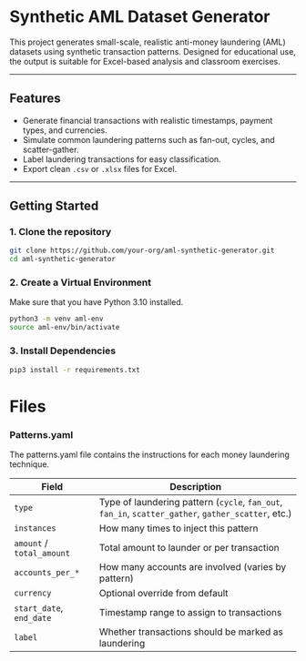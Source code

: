 # Synthetic AML Dataset Generator

This project generates small-scale, realistic anti-money laundering (AML) datasets using synthetic transaction patterns. Designed for educational use, the output is suitable for Excel-based analysis and classroom exercises.

---

## Features

- Generate financial transactions with realistic timestamps, payment types, and currencies.
- Simulate common laundering patterns such as fan-out, cycles, and scatter-gather.
- Label laundering transactions for easy classification.
- Export clean `.csv` or `.xlsx` files for Excel.

---

## Getting Started

### 1. Clone the repository

```bash
git clone https://github.com/your-org/aml-synthetic-generator.git
cd aml-synthetic-generator
```

### 2. Create a Virtual Environment

Make sure that you have Python 3.10 installed.

```bash
python3 -m venv aml-env
source aml-env/bin/activate 
```
### 3. Install Dependencies

```bash
pip3 install -r requirements.txt
```

# Files
### Patterns.yaml
The patterns.yaml file contains the instructions for each money laundering technique.

| Field                     | Description                                                                                         |
| ------------------------- | --------------------------------------------------------------------------------------------------- |
| `type`                    | Type of laundering pattern (`cycle`, `fan_out`, `fan_in`, `scatter_gather`, `gather_scatter`, etc.) |
| `instances`               | How many times to inject this pattern                                                               |
| `amount` / `total_amount` | Total amount to launder or per transaction                                                          |
| `accounts_per_*`          | How many accounts are involved (varies by pattern)                                                  |
| `currency`                | Optional override from default                                                                      |
| `start_date`, `end_date`  | Timestamp range to assign to transactions                                                           |
| `label`                   | Whether transactions should be marked as laundering                                                 |

